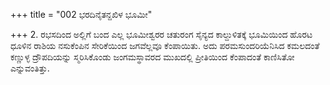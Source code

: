 +++
title = "002 ಭರದಿನೈತನ್ದಖಿಳ ಭೂಮೀ"

+++
2. ರಭಸದಿಂದ ಅಲ್ಲಿಗೆ ಬಂದ ಎಲ್ಲ ಭೂಮೀಶ್ವರರ ಚತುರಂಗ ಸೈನ್ಯದ ಕಾಲ್ದುಳಿತಕ್ಕೆ ಭೂಮಿಯಿಂದ ಹೊರಟ ಧೂಳಿನ ರಾಶಿಯ ನಸುಕೆಂಪಿನ ಸೇರಿಕೆಯಿಂದ ಜಗವೆಲ್ಲವೂ ಕೆಂಪಾಯಿತು. ಅದು ಪರಮಸುಂದರಿಯೆನಿಸಿದ ಕಮಲದಂತೆ ಕಣ್ಣುಳ್ಳ ದ್ರೌಪದಿಯನ್ನು ಸ್ಮರಿಸಿಕೊಂಡು ಜಂಗಮಸ್ಥಾವರದ ಮುಖದಲ್ಲಿ ಪ್ರೀತಿಯಿಂದ ಕೆಂಪಾದಂತೆ ಕಾಣಿಸಿತೋ ಎನ್ನುವಂತಿತ್ತು.